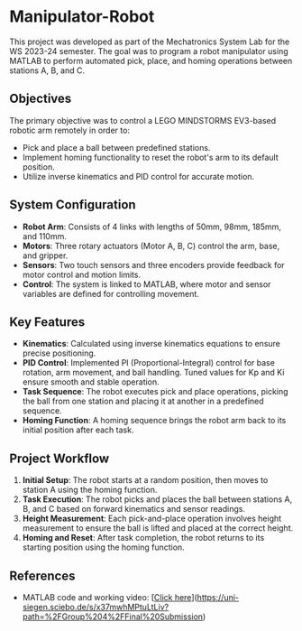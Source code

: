 # Manipulator-Robot

This project was developed as part of the Mechatronics System Lab for the WS 2023-24 semester. The goal was to program a robot manipulator using MATLAB to perform automated pick, place, and homing operations between stations A, B, and C.

## Objectives

The primary objective was to control a LEGO MINDSTORMS EV3-based robotic arm remotely in order to:

- Pick and place a ball between predefined stations.
- Implement homing functionality to reset the robot's arm to its default position.
- Utilize inverse kinematics and PID control for accurate motion.

## System Configuration

- **Robot Arm**: Consists of 4 links with lengths of 50mm, 98mm, 185mm, and 110mm.
- **Motors**: Three rotary actuators (Motor A, B, C) control the arm, base, and gripper.
- **Sensors**: Two touch sensors and three encoders provide feedback for motor control and motion limits.
- **Control**: The system is linked to MATLAB, where motor and sensor variables are defined for controlling movement.

## Key Features

- **Kinematics**: Calculated using inverse kinematics equations to ensure precise positioning.
- **PID Control**: Implemented PI (Proportional-Integral) control for base rotation, arm movement, and ball handling. Tuned values for Kp and Ki ensure smooth and stable operation.
- **Task Sequence**: The robot executes pick and place operations, picking the ball from one station and placing it at another in a predefined sequence.
- **Homing Function**: A homing sequence brings the robot arm back to its initial position after each task.

## Project Workflow

1. **Initial Setup**: The robot starts at a random position, then moves to station A using the homing function.
2. **Task Execution**: The robot picks and places the ball between stations A, B, and C based on forward kinematics and sensor readings.
3. **Height Measurement**: Each pick-and-place operation involves height measurement to ensure the ball is lifted and placed at the correct height.
4. **Homing and Reset**: After task completion, the robot returns to its starting position using the homing function.

## References

- MATLAB code and working video: [[Click here](URL_TO_YOUR_VIDEO_OR_CODE)](https://uni-siegen.sciebo.de/s/x37mwhMPtuLtLiv?path=%2FGroup%204%2FFinal%20Submission)

